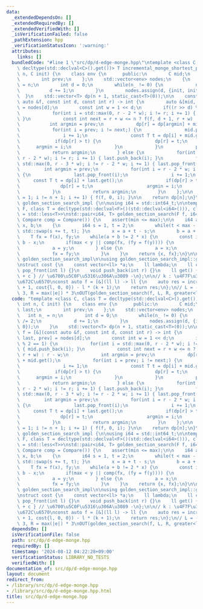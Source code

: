 ```yaml
---
data:
  _extendedDependsOn: []
  _extendedRequiredBy: []
  _extendedVerifiedWith: []
  _isVerificationFailed: false
  _pathExtension: hpp
  _verificationStatusIcon: ':warning:'
  attributes:
    links: []
  bundledCode: "#line 1 \"src/dp/d-edge-monge.hpp\"\ntemplate <class C, class T =\
    \ decltype(std::declval<C>().get())> T incremental_monge_shortest_path(const int\
    \ n, C init) {\n    class env {\n      public:\n        C mid;\n        C last;\n\
    \        int prev;\n    };\n    std::vector<env> nodes;\n    {\n        int n_\
    \ = n;\n        int d = 0;\n        while(n_ != 0) {\n            n_ /= 2;\n \
    \           d += 1;\n        }\n        nodes.assign(d, {init, init, 0});\n  \
    \  }\n    std::vector<T> dp(n + 1, static_cast<T>(0));\n\n    const auto f = [&](const\
    \ auto &f, const int d, const int r) -> int {\n        auto &[mid, last, prev]\
    \ = nodes[d];\n        const int w = 1 << d;\n        if((r >> d) % 2 == 1) {\n\
    \            for(int i = std::max(0, r - 2 * w); i != r; i += 1) { mid.push_back(i);\
    \ }\n            const int next = r + w <= n ? f(f, d + 1, r + w) : r - w;\n \
    \           int argmin = prev;\n            dp[r] = dp[argmin] + mid.get();\n\
    \            for(int i = prev; i != next;) {\n                mid.pop_front(i);\n\
    \                i += 1;\n                const T t = dp[i] + mid.get();\n   \
    \             if(dp[r] > t) {\n                    dp[r] = t;\n              \
    \      argmin = i;\n                }\n            }\n            prev = next;\n\
    \            return argmin;\n        } else {\n            for(int i = std::max(0,\
    \ r - 2 * w); i != r; i += 1) { last.push_back(i); }\n            for(int i =\
    \ std::max(0, r - 3 * w); i != r - 2 * w; i += 1) { last.pop_front(i); }\n   \
    \         int argmin = prev;\n            for(int i = r - 2 * w; i != r - w;)\
    \ {\n                last.pop_front(i);\n                i += 1;\n           \
    \     const T t = dp[i] + last.get();\n                if(dp[r] > t) {\n     \
    \               dp[r] = t;\n                    argmin = i;\n                }\n\
    \            }\n            return argmin;\n        }\n    };\n\n    for(int i\
    \ = 1; i != n + 1; i += 1) { f(f, 0, i); }\n\n    return dp[n];\n}\n\nnamespace\
    \ golden_section_search_impl {\n\nusing i64 = std::int64_t;\n\ntemplate <class\
    \ F, class T = decltype(std::declval<F>()(std::declval<i64>())), class Compare\
    \ = std::less<T>>\nstd::pair<i64, T> golden_section_search(F f, i64 min, i64 max,\
    \ Compare comp = Compare()) {\n    assert(min <= max);\n\n    i64 a = min - 1,\
    \ x, b;\n    {\n        i64 s = 1, t = 2;\n        while(t < max - min + 2) {\
    \ std::swap(s += t, t); }\n        x = a + t - s;\n        b = a + t;\n    }\n\
    \    T fx = f(x), fy;\n    while(a + b != 2 * x) {\n        const i64 y = a +\
    \ b - x;\n        if(max < y || comp(fx, (fy = f(y)))) {\n            b = a;\n\
    \            a = y;\n        } else {\n            a = x;\n            x = y;\n\
    \            fx = fy;\n        }\n    }\n    return {x, fx};\n}\n\n} // namespace\
    \ golden_section_search_impl\n\nusing golden_section_search_impl::golden_section_search;\n\
    \nstruct cost {\n    const vector<ll> *a;\n    ll lambda;\n    ll cost;\n    void\
    \ pop_front(int l) {}\n    void push_back(int r) {}\n    ll get() { return lambda\
    \ + c } // \u6700\u5C0F\u5316\u306A\u3089 -\n};\n\n// k : \u4F7F\u3046\u8FBA\u306E\
    \u672C\u6570\nconst auto f = [&](ll l) -> ll {\n    auto res = incremental_monge_shortest_path(n\
    \ + 1, cost{l, 0, 0}) - l * (k + 1);\n    return res;\n};\n// L = - max(|e|) *\
    \ 3, R = max(|e|) * 3\nOUT(golden_section_search(f, L, R, greater<ll>()).se);\n"
  code: "template <class C, class T = decltype(std::declval<C>().get())> T incremental_monge_shortest_path(const\
    \ int n, C init) {\n    class env {\n      public:\n        C mid;\n        C\
    \ last;\n        int prev;\n    };\n    std::vector<env> nodes;\n    {\n     \
    \   int n_ = n;\n        int d = 0;\n        while(n_ != 0) {\n            n_\
    \ /= 2;\n            d += 1;\n        }\n        nodes.assign(d, {init, init,\
    \ 0});\n    }\n    std::vector<T> dp(n + 1, static_cast<T>(0));\n\n    const auto\
    \ f = [&](const auto &f, const int d, const int r) -> int {\n        auto &[mid,\
    \ last, prev] = nodes[d];\n        const int w = 1 << d;\n        if((r >> d)\
    \ % 2 == 1) {\n            for(int i = std::max(0, r - 2 * w); i != r; i += 1)\
    \ { mid.push_back(i); }\n            const int next = r + w <= n ? f(f, d + 1,\
    \ r + w) : r - w;\n            int argmin = prev;\n            dp[r] = dp[argmin]\
    \ + mid.get();\n            for(int i = prev; i != next;) {\n                mid.pop_front(i);\n\
    \                i += 1;\n                const T t = dp[i] + mid.get();\n   \
    \             if(dp[r] > t) {\n                    dp[r] = t;\n              \
    \      argmin = i;\n                }\n            }\n            prev = next;\n\
    \            return argmin;\n        } else {\n            for(int i = std::max(0,\
    \ r - 2 * w); i != r; i += 1) { last.push_back(i); }\n            for(int i =\
    \ std::max(0, r - 3 * w); i != r - 2 * w; i += 1) { last.pop_front(i); }\n   \
    \         int argmin = prev;\n            for(int i = r - 2 * w; i != r - w;)\
    \ {\n                last.pop_front(i);\n                i += 1;\n           \
    \     const T t = dp[i] + last.get();\n                if(dp[r] > t) {\n     \
    \               dp[r] = t;\n                    argmin = i;\n                }\n\
    \            }\n            return argmin;\n        }\n    };\n\n    for(int i\
    \ = 1; i != n + 1; i += 1) { f(f, 0, i); }\n\n    return dp[n];\n}\n\nnamespace\
    \ golden_section_search_impl {\n\nusing i64 = std::int64_t;\n\ntemplate <class\
    \ F, class T = decltype(std::declval<F>()(std::declval<i64>())), class Compare\
    \ = std::less<T>>\nstd::pair<i64, T> golden_section_search(F f, i64 min, i64 max,\
    \ Compare comp = Compare()) {\n    assert(min <= max);\n\n    i64 a = min - 1,\
    \ x, b;\n    {\n        i64 s = 1, t = 2;\n        while(t < max - min + 2) {\
    \ std::swap(s += t, t); }\n        x = a + t - s;\n        b = a + t;\n    }\n\
    \    T fx = f(x), fy;\n    while(a + b != 2 * x) {\n        const i64 y = a +\
    \ b - x;\n        if(max < y || comp(fx, (fy = f(y)))) {\n            b = a;\n\
    \            a = y;\n        } else {\n            a = x;\n            x = y;\n\
    \            fx = fy;\n        }\n    }\n    return {x, fx};\n}\n\n} // namespace\
    \ golden_section_search_impl\n\nusing golden_section_search_impl::golden_section_search;\n\
    \nstruct cost {\n    const vector<ll> *a;\n    ll lambda;\n    ll cost;\n    void\
    \ pop_front(int l) {}\n    void push_back(int r) {}\n    ll get() { return lambda\
    \ + c } // \u6700\u5C0F\u5316\u306A\u3089 -\n};\n\n// k : \u4F7F\u3046\u8FBA\u306E\
    \u672C\u6570\nconst auto f = [&](ll l) -> ll {\n    auto res = incremental_monge_shortest_path(n\
    \ + 1, cost{l, 0, 0}) - l * (k + 1);\n    return res;\n};\n// L = - max(|e|) *\
    \ 3, R = max(|e|) * 3\nOUT(golden_section_search(f, L, R, greater<ll>()).se);"
  dependsOn: []
  isVerificationFile: false
  path: src/dp/d-edge-monge.hpp
  requiredBy: []
  timestamp: '2024-08-12 04:22:28+09:00'
  verificationStatus: LIBRARY_NO_TESTS
  verifiedWith: []
documentation_of: src/dp/d-edge-monge.hpp
layout: document
redirect_from:
- /library/src/dp/d-edge-monge.hpp
- /library/src/dp/d-edge-monge.hpp.html
title: src/dp/d-edge-monge.hpp
---
```

